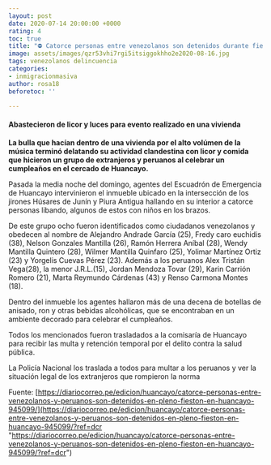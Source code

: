 ```yaml
---
layout: post
date: 2020-07-14 20:00:00 +0000
rating: 4
toc: true
title: "⛔ Catorce personas entre venezolanos son detenidos durante fiesta en Huancayo"
image: assets/images/qzr53vhi7rgi5itsiggokhho2e2020-08-16.jpg
tags: venezolanos delincuencia
categories:
- inmigracionmasiva
author: rosa18
beforetoc: ''

---
```

#### Abastecieron de licor y luces para evento realizado en una vivienda

**La bulla que hacían dentro de una vivienda por el alto volúmen de la música terminó delatando su actividad clandestina con licor y comida que hicieron un grupo de extranjeros y peruanos al celebrar un cumpleaños en el cercado de Huancayo.**

Pasada la media noche del domingo, agentes del Escuadrón de Emergencia de Huancayo intervinieron el inmueble ubicado en la intersección de los jirones Húsares de Junín y Piura Antigua hallando en su interior a catorce personas libando, algunos de estos con niños en los brazos.

De este grupo ocho fueron identificados como ciudadanos venezolanos y obedecen al nombre de Alejandro Andrade García (25), Fredy caro euchidis (38), Nelson Gonzales Mantilla (26), Ramón Herrera Aníbal (28), Wendy Mantilla Quintero (28), Wilmer Mantilla Quinfaro (25), Yolimar Martínez Ortiz (23) y Yorgelis Cuevas Pérez (23). Además a los peruanos Alex Tristán Vega(28), la menor J.R.L.(15), Jordan Mendoza Tovar (29), Karin Carrión Romero (21), Marta Reymundo Cárdenas (43) y Renso Carmona Montes (18).

Dentro del inmueble los agentes hallaron más de una decena de botellas de anisado, ron y otras bebidas alcohólicas, que se encontraban en un ambiente decorado para celebrar el cumpleaños.

Todos los mencionados fueron trasladados a la comisaría de Huancayo para recibir las multa y retención temporal por el delito contra la salud pública.

La Policía Nacional los traslada a todos para multar a los peruanos y ver la situación legal de los extranjeros que rompieron la norma

Fuente: [https://diariocorreo.pe/edicion/huancayo/catorce-personas-entre-venezolanos-y-peruanos-son-detenidos-en-pleno-fieston-en-huancayo-945099/](https://diariocorreo.pe/edicion/huancayo/catorce-personas-entre-venezolanos-y-peruanos-son-detenidos-en-pleno-fieston-en-huancayo-945099/?ref=dcr "https://diariocorreo.pe/edicion/huancayo/catorce-personas-entre-venezolanos-y-peruanos-son-detenidos-en-pleno-fieston-en-huancayo-945099/?ref=dcr")